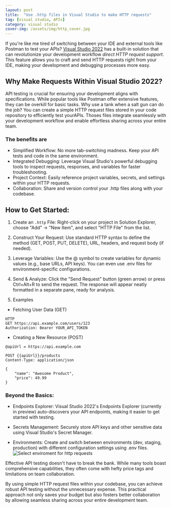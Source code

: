 ```yaml
---
layout: post
title:  "Use .http files in Visual Studio to make HTTP requests"
tag: [visual studio, APIs]
category: visual studio
cover-img: /assets/img/http_cover.jpg
---
```


If you're like me tired of switching between your IDE and external tools like Postman to test your APIs? 
[Visual Studio 2022](https://learn.microsoft.com/en-us/aspnet/core/test/http-files?view=aspnetcore-8.0) has a built-in solution that can revolutionize your development workflow *direct HTTP request support*. 
This feature allows you to craft and send HTTP requests right from your IDE, making your development and debugging processes more easy.

## Why Make Requests Within Visual Studio 2022?

API testing is crucial for ensuring your development aligns with specifications.  While popular tools like Postman offer extensive features, they can be overkill for basic tasks. Why use a tank when a salt gun can do the job? 
You can create a simple HTTP request files stored in your code repository to efficiently test yourAPIs.  Thoses files integrate seamlessly with your development workflow and enable effortless sharing across your entire team.

### The benefits are 

- Simplified Workflow: No more tab-switching madness. Keep your API tests and code in the same environment.
- Integrated Debugging: Leverage Visual Studio's powerful debugging tools to inspect requests, responses, and variables for faster troubleshooting.
- Project Context: Easily reference project variables, secrets, and settings within your HTTP requests.
- Collaboration: Share and version control your .http files along with your codebase.

## How to Get Started:
1. Create an `.http` File: Right-click on your project in Solution Explorer, choose "Add" -> "New Item", and select "HTTP File" from the list.

2. Construct Your Request: Use standard HTTP syntax to define the method (GET, POST, PUT, DELETE), URL, headers, and request body (if needed).

3. Leverage Variables: Use the @ symbol to create variables for dynamic values (e.g., base URLs, API keys). You can even use .env files for environment-specific configurations.

4. Send & Analyze: Click the "Send Request" button (green arrow) or press Ctrl+Alt+R to send the request. The response will appear neatly formatted in a separate pane, ready for analysis.

5. Examples

- Fetching User Data (GET)

```
HTTP
GET https://api.example.com/users/123
Authorization: Bearer YOUR_API_TOKEN 
```
- Creating a New Resource (POST)

```HTTP
@apiUrl = https://api.example.com

POST {{apiUrl}}/products 
Content-Type: application/json

{
    "name": "Awesome Product",
    "price": 49.99
}
```

### Beyond the Basics:
- Endpoints Explorer: Visual Studio 2022's Endpoints Explorer (currently in preview) auto-discovers your API endpoints, making it easier to get started with testing.

- Secrets Management: Securely store API keys and other sensitive data using Visual Studio's Secret Manager.

- Environments: 
Create and switch between environments (dev, staging, production) with different configuration settings using .env files.
![Select enviroment for http requests](../assets/img/http-env-visualtudio.jpeg)

Effective API testing doesn't have to break the bank.  While many tools boast comprehensive capabilities, they often come with hefty price tags and limitations on team collaboration.

By using simple HTTP request files within your codebase, you can achieve robust API testing without the unnecessary expense.  This practical approach not only saves your budget but also fosters better collaboration by allowing seamless sharing across your entire development team.
